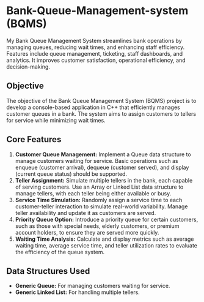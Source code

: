 # Bank-Queue-Management-system (BQMS)
My Bank Queue Management System streamlines bank operations by managing queues, reducing wait times, and enhancing staff efficiency. Features include queue management, ticketing, staff dashboards, and analytics. It improves customer satisfaction, operational efficiency, and decision-making.

## Objective
The objective of the Bank Queue Management System (BQMS) project is to develop a console-based application in C++ that efficiently manages customer queues in a bank. The system aims to assign customers to tellers for service while minimizing wait times.

## Core Features
1. **Customer Queue Management:** Implement a Queue data structure to manage customers waiting for service. Basic operations such as enqueue (customer arrival), dequeue (customer served), and display (current queue status) should be supported.
2. **Teller Assignment:** Simulate multiple tellers in the bank, each capable of serving customers. Use an Array or Linked List data structure to manage tellers, with each teller being either available or busy.
3. **Service Time Simulation:** Randomly assign a service time to each customer-teller interaction to simulate real-world variability. Manage teller availability and update it as customers are served.
4. **Priority Queue Option:** Introduce a priority queue for certain customers, such as those with special needs, elderly customers, or premium account holders, to ensure they are served more quickly.
5. **Waiting Time Analysis:** Calculate and display metrics such as average waiting time, average service time, and teller utilization rates to evaluate the efficiency of the queue system.

## Data Structures Used
- **Generic Queue:** For managing customers waiting for service.
- **Generic Linked List:** For handling multiple tellers.


